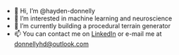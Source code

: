- 👋 Hi, I’m @hayden-donnelly
- 👀 I’m interested in machine learning and neuroscience
- 🌱 I’m currently building a procedural terrain generator
- 📫 You can contact me on [LinkedIn](https://www.linkedin.com/in/hayden-donnelly/) or e-mail me at donnellyhd@outlook.com

<!---
hayden-donnelly/hayden-donnelly is a ✨ special ✨ repository because its `README.md` (this file) appears on your GitHub profile.
You can click the Preview link to take a look at your changes.
--->
